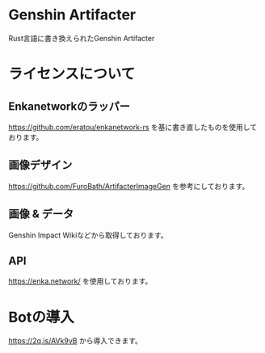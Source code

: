 # Genshin Artifacter
Rust言語に書き換えられたGenshin Artifacter
# ライセンスについて
## Enkanetworkのラッパー
https://github.com/eratou/enkanetwork-rs を基に書き直したものを使用しております。
## 画像デザイン
https://github.com/FuroBath/ArtifacterImageGen を参考にしております。
## 画像 & データ
Genshin Impact Wikiなどから取得しております。
## API
https://enka.network/ を使用しております。
# Botの導入
https://2q.is/AVk9vB から導入できます。